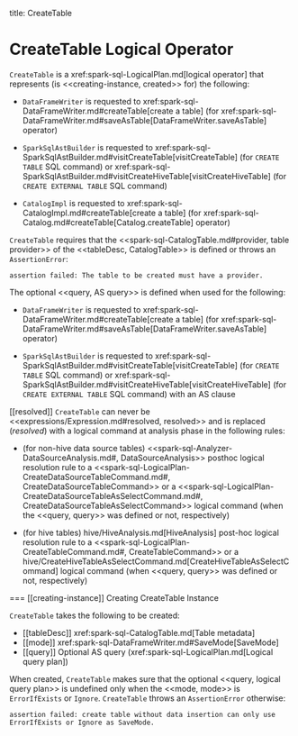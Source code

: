 title: CreateTable

# CreateTable Logical Operator

`CreateTable` is a xref:spark-sql-LogicalPlan.md[logical operator] that represents (is <<creating-instance, created>> for) the following:

* `DataFrameWriter` is requested to xref:spark-sql-DataFrameWriter.md#createTable[create a table] (for xref:spark-sql-DataFrameWriter.md#saveAsTable[DataFrameWriter.saveAsTable] operator)

* `SparkSqlAstBuilder` is requested to xref:spark-sql-SparkSqlAstBuilder.md#visitCreateTable[visitCreateTable] (for `CREATE TABLE` SQL command) or xref:spark-sql-SparkSqlAstBuilder.md#visitCreateHiveTable[visitCreateHiveTable] (for `CREATE EXTERNAL TABLE` SQL command)

* `CatalogImpl` is requested to xref:spark-sql-CatalogImpl.md#createTable[create a table] (for xref:spark-sql-Catalog.md#createTable[Catalog.createTable] operator)

`CreateTable` requires that the <<spark-sql-CatalogTable.md#provider, table provider>> of the <<tableDesc, CatalogTable>> is defined or throws an `AssertionError`:

```
assertion failed: The table to be created must have a provider.
```

The optional <<query, AS query>> is defined when used for the following:

* `DataFrameWriter` is requested to xref:spark-sql-DataFrameWriter.md#createTable[create a table] (for xref:spark-sql-DataFrameWriter.md#saveAsTable[DataFrameWriter.saveAsTable] operator)

* `SparkSqlAstBuilder` is requested to xref:spark-sql-SparkSqlAstBuilder.md#visitCreateTable[visitCreateTable] (for `CREATE TABLE` SQL command) or xref:spark-sql-SparkSqlAstBuilder.md#visitCreateHiveTable[visitCreateHiveTable] (for `CREATE EXTERNAL TABLE` SQL command) with an AS clause

[[resolved]]
`CreateTable` can never be <<expressions/Expression.md#resolved, resolved>> and is replaced (_resolved_) with a logical command at analysis phase in the following rules:

* (for non-hive data source tables) <<spark-sql-Analyzer-DataSourceAnalysis.md#, DataSourceAnalysis>> posthoc logical resolution rule to a <<spark-sql-LogicalPlan-CreateDataSourceTableCommand.md#, CreateDataSourceTableCommand>> or a <<spark-sql-LogicalPlan-CreateDataSourceTableAsSelectCommand.md#, CreateDataSourceTableAsSelectCommand>> logical command (when the <<query, query>> was defined or not, respectively)

* (for hive tables) hive/HiveAnalysis.md[HiveAnalysis] post-hoc logical resolution rule to a <<spark-sql-LogicalPlan-CreateTableCommand.md#, CreateTableCommand>> or a hive/CreateHiveTableAsSelectCommand.md[CreateHiveTableAsSelectCommand] logical command (when <<query, query>> was defined or not, respectively)

=== [[creating-instance]] Creating CreateTable Instance

`CreateTable` takes the following to be created:

* [[tableDesc]] xref:spark-sql-CatalogTable.md[Table metadata]
* [[mode]] xref:spark-sql-DataFrameWriter.md#SaveMode[SaveMode]
* [[query]] Optional AS query (xref:spark-sql-LogicalPlan.md[Logical query plan])

When created, `CreateTable` makes sure that the optional <<query, logical query plan>> is undefined only when the <<mode, mode>> is `ErrorIfExists` or `Ignore`. `CreateTable` throws an `AssertionError` otherwise:

```
assertion failed: create table without data insertion can only use ErrorIfExists or Ignore as SaveMode.
```
